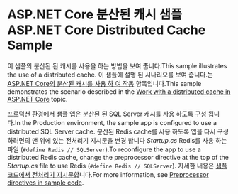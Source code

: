 # <a name="aspnet-core-distributed-cache-sample"></a><span data-ttu-id="7af87-101">ASP.NET Core 분산된 캐시 샘플</span><span class="sxs-lookup"><span data-stu-id="7af87-101">ASP.NET Core Distributed Cache Sample</span></span>

<span data-ttu-id="7af87-102">이 샘플의 분산된 된 캐시를 사용을 하는 방법을 보여 줍니다.</span><span class="sxs-lookup"><span data-stu-id="7af87-102">This sample illustrates the use of a distributed cache.</span></span> <span data-ttu-id="7af87-103">이 샘플에 설명 된 시나리오를 보여 줍니다.는 [ASP.NET Core의 분산된 캐시를 사용 하 여 작동](https://docs.microsoft.com/aspnet/core/performance/caching/distributed) 항목입니다.</span><span class="sxs-lookup"><span data-stu-id="7af87-103">This sample demonstrates the scenario described in the [Work with a distributed cache in ASP.NET Core](https://docs.microsoft.com/aspnet/core/performance/caching/distributed) topic.</span></span>

<span data-ttu-id="7af87-104">프로덕션 환경에서 샘플 앱은 분산된 된 SQL Server 캐시를 사용 하도록 구성 됩니다.</span><span class="sxs-lookup"><span data-stu-id="7af87-104">In the Production environment, the sample app is configured to use a distributed SQL Server cache.</span></span> <span data-ttu-id="7af87-105">분산된 Redis cache를 사용 하도록 앱을 다시 구성 하려면의 맨 위에 있는 전처리기 지시문을 변경 합니다 *Startup.cs* Redis를 사용 하는 파일 (`#define Redis // SQLServer`).</span><span class="sxs-lookup"><span data-stu-id="7af87-105">To reconfigure the app to use a distributed Redis cache, change the preprocessor directive at the top of the *Startup.cs* file to use Redis (`#define Redis // SQLServer`).</span></span> <span data-ttu-id="7af87-106">자세한 내용은 [샘플 코드에서 전처리기 지시문](https://docs.microsoft.com/aspnet/core/#preprocessor-directives-in-sample-code)합니다.</span><span class="sxs-lookup"><span data-stu-id="7af87-106">For more information, see [Preprocessor directives in sample code](https://docs.microsoft.com/aspnet/core/#preprocessor-directives-in-sample-code).</span></span>

